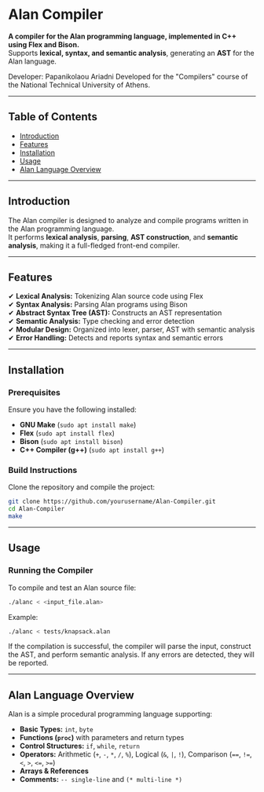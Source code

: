 # Alan Compiler

**A compiler for the Alan programming language, implemented in C++ using Flex and Bison.**  
Supports **lexical, syntax, and semantic analysis**, generating an **AST** for the Alan language.

Developer: Papanikolaou Ariadni
Developed for the "Compilers" course of the National Technical University of Athens.

---

## Table of Contents
- [Introduction](#introduction)
- [Features](#features)
- [Installation](#installation)
- [Usage](#usage)
- [Alan Language Overview](#alan-language-overview)

---

## Introduction
The Alan compiler is designed to analyze and compile programs written in the Alan programming language.  
It performs **lexical analysis**, **parsing**, **AST construction**, and **semantic analysis**, making it a full-fledged front-end compiler.

---

## Features
✔ **Lexical Analysis:** Tokenizing Alan source code using Flex  
✔ **Syntax Analysis:** Parsing Alan programs using Bison  
✔ **Abstract Syntax Tree (AST):** Constructs an AST representation  
✔ **Semantic Analysis:** Type checking and error detection  
✔ **Modular Design:** Organized into lexer, parser, AST with semantic analysis 
✔ **Error Handling:** Detects and reports syntax and semantic errors  

---

## Installation
### Prerequisites
Ensure you have the following installed:
- **GNU Make** (`sudo apt install make`)
- **Flex** (`sudo apt install flex`)
- **Bison** (`sudo apt install bison`)
- **C++ Compiler (g++)** (`sudo apt install g++`)

### Build Instructions
Clone the repository and compile the project:

```sh
git clone https://github.com/yourusername/Alan-Compiler.git
cd Alan-Compiler
make
```
---

## Usage
### Running the Compiler
To compile and test an Alan source file:
```sh
./alanc < <input_file.alan>
```

Example:
```sh
./alanc < tests/knapsack.alan
```

If the compilation is successful, the compiler will parse the input, construct the AST, and perform semantic analysis. If any errors are detected, they will be reported.

---

## Alan Language Overview
Alan is a simple procedural programming language supporting:
- **Basic Types:** `int`, `byte`
- **Functions (`proc`)** with parameters and return types
- **Control Structures:** `if`, `while`, `return`
- **Operators:** Arithmetic (`+`, `-`, `*`, `/`, `%`), Logical (`&`, `|`, `!`), Comparison (`==`, `!=`, `<`, `>`, `<=`, `>=`)
- **Arrays & References**
- **Comments:** `-- single-line` and `(* multi-line *)`
